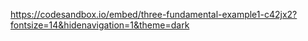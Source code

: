 https://codesandbox.io/embed/three-fundamental-example1-c42jx2?fontsize=14&hidenavigation=1&theme=dark